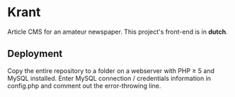 # Krant
Article CMS for an amateur newspaper.
This project's front-end is in **dutch**.

## Deployment
Copy the entire repository to a folder on a webserver with PHP ≥ 5 and MySQL installed.
Enter MySQL connection / credentials information in config.php and comment out the error-throwing line.